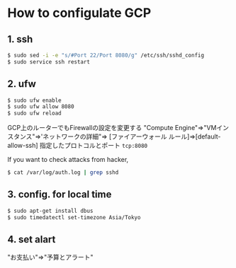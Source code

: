 # How to configulate GCP

## 1. ssh
```bash
$ sudo sed -i -e "s/#Port 22/Port 8080/g" /etc/ssh/sshd_config
$ sudo service ssh restart
```
## 2. ufw
```bash
$ sudo ufw enable
$ sudo ufw allow 8080
$ sudo ufw reload
```
GCP上のルーターでもFirewallの設定を変更する
"Compute Engine"=>"VMインスタンス"=>'ネットワークの詳細"=>
[ファイアーウォール ルール]=>[default-allow-ssh]
指定したプロトコルとポート `tcp:8080`

If you want to check attacks from hacker,
```bash
$ cat /var/log/auth.log | grep sshd
```
## 3. config. for local time
```bash
$ sudo apt-get install dbus
$ sudo timedatectl set-timezone Asia/Tokyo
```
## 4. set alart
"お支払い"=>"予算とアラート"
